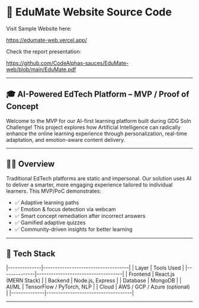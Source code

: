 # 🚀 EduMate Website Source Code

Visit Sample Website here:

https://edumate-web.vercel.app/

Check the report presentation:

https://github.com/CodeAlphas-sauces/EduMate-web/blob/main/EduMate.pdf

---

## 🎓 AI-Powered EdTech Platform – MVP / Proof of Concept

Welcome to the MVP for our AI-first learning platform built during GDG Soln Challenge! This project explores how Artificial Intelligence can radically enhance the online learning experience through personalization, real-time adaptation, and emotion-aware content delivery.

---

## 🧑‍🚀 Overview

Traditional EdTech platforms are static and impersonal. Our solution uses AI to deliver a smarter, more engaging experience tailored to individual learners.
This MVP/PoC demonstrates:
- ✅ Adaptive learning paths
- ✅ Emotion & focus detection via webcam
- ✅ Smart concept remediation after incorrect answers
- ✅ Gamified adaptive quizzes
- ✅ Community-driven insights for better learning

---

## 🔧 Tech Stack

|--------------|------------------------------------|
| Layer        | Tools Used                         |
|--------------|------------------------------------|
| Frontend     | React.js (MERN Stack)              |
| Backend      | Node.js, Express                   |
| Database     | MongoDB                            |
| AI/ML        | TensorFlow / PyTorch, NLP          |
| Cloud        | AWS / GCP / Azure (optional)       |
|--------------|------------------------------------|

---
